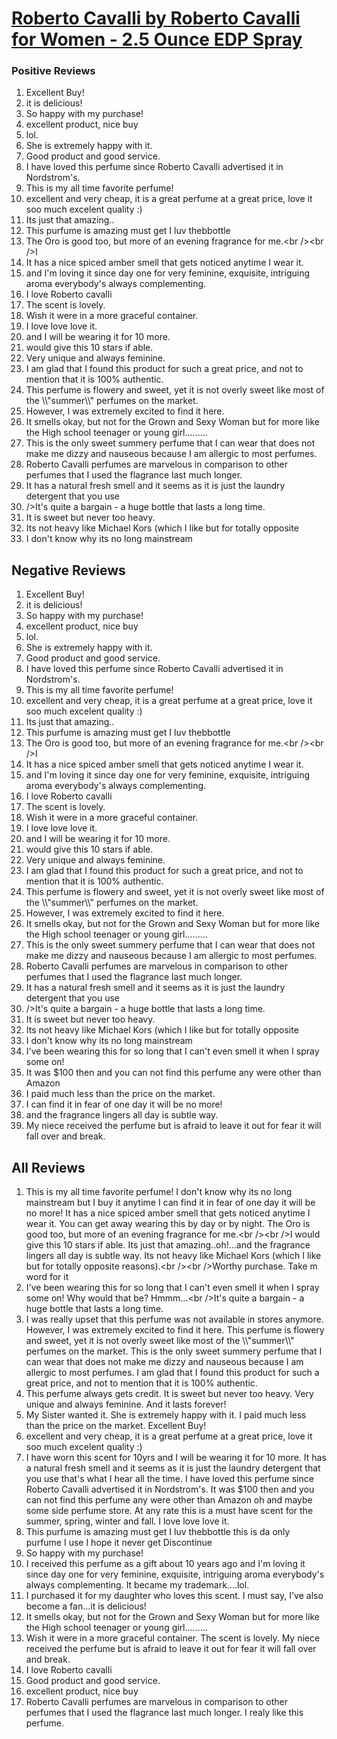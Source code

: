 # [Roberto Cavalli by Roberto Cavalli for Women - 2.5 Ounce EDP Spray](https://products.checkmycream.com/products/Roberto-Cavalli-by-Roberto-Cavalli-for-Women-2.5-Ounce-EDP-Spray.html)

### Positive Reviews

<ol>
      <li>Excellent Buy!</li>
      <li>it is delicious!</li>
      <li>So happy with my purchase!</li>
      <li>excellent product, nice buy</li>
      <li>lol.</li>
      <li>She is extremely happy with it.</li>
      <li>Good product and good service.</li>
      <li>I have loved this perfume since Roberto Cavalli advertised it in Nordstrom&#x27;s.  </li>
      <li>This is my all time favorite perfume!  </li>
      <li>excellent and very cheap, it is a great perfume at a great price, love it soo much excelent quality :)</li>
      <li>Its just that amazing..</li>
      <li>This purfume is amazing must get I luv thebbottle</li>
      <li>The Oro is good too, but more of an evening fragrance for me.&lt;br /&gt;&lt;br /&gt;I</li>
      <li>It has a nice spiced amber smell that gets noticed anytime I wear it.  </li>
      <li>and I&#x27;m loving it since day one for very feminine, exquisite, intriguing aroma everybody&#x27;s always complementing.</li>
      <li>I love  Roberto cavalli</li>
      <li>The scent is lovely.</li>
      <li>Wish it were in a more graceful container.</li>
      <li>I love love love it.</li>
      <li>and I will be wearing it for 10 more.  </li>
      <li>would give this 10 stars if able.  </li>
      <li>Very unique and always feminine.</li>
      <li>I am glad that I found this product for such a great price, and not to mention that it is 100% authentic.</li>
      <li>This perfume is flowery and sweet, yet it is not overly sweet like most of the \\&quot;summer\\&quot; perfumes on the market.  </li>
      <li>However, I was extremely excited to find it here.  </li>
      <li>It smells okay, but not for the Grown and Sexy Woman but for more like the High school teenager or young girl.........</li>
      <li>This is the only sweet summery perfume that I can wear that does not make me dizzy and nauseous because I am allergic to most perfumes.  </li>
      <li>Roberto Cavalli perfumes are marvelous in comparison to other perfumes that I used the flagrance last much longer.</li>
      <li>It has a natural fresh smell and it seems as it is just the laundry detergent that you use</li>
      <li>/&gt;It&#x27;s quite a bargain - a huge bottle that lasts a long time.</li>
      <li>It is sweet but never too heavy.</li>
      <li>Its not heavy like Michael Kors (which I like but for totally opposite</li>
      <li>I don&#x27;t know why its no long mainstream</li>
</ol>


<h2>Negative Reviews</h2>
<ol>
<li> Excellent Buy!</li>
<li> it is delicious!</li>
<li> So happy with my purchase!</li>
<li> excellent product, nice buy</li>
<li> lol.</li>
<li> She is extremely happy with it.</li>
<li> Good product and good service.</li>
<li> I have loved this perfume since Roberto Cavalli advertised it in Nordstrom&#x27;s.  </li>
<li> This is my all time favorite perfume!  </li>
<li> excellent and very cheap, it is a great perfume at a great price, love it soo much excelent quality :)</li>
<li> Its just that amazing..</li>
<li> This purfume is amazing must get I luv thebbottle</li>
<li> The Oro is good too, but more of an evening fragrance for me.&lt;br /&gt;&lt;br /&gt;I</li>
<li> It has a nice spiced amber smell that gets noticed anytime I wear it.  </li>
<li> and I&#x27;m loving it since day one for very feminine, exquisite, intriguing aroma everybody&#x27;s always complementing.</li>
<li> I love  Roberto cavalli</li>
<li> The scent is lovely.</li>
<li> Wish it were in a more graceful container.</li>
<li> I love love love it.</li>
<li> and I will be wearing it for 10 more.  </li>
<li> would give this 10 stars if able.  </li>
<li> Very unique and always feminine.</li>
<li> I am glad that I found this product for such a great price, and not to mention that it is 100% authentic.</li>
<li> This perfume is flowery and sweet, yet it is not overly sweet like most of the \\&quot;summer\\&quot; perfumes on the market.  </li>
<li> However, I was extremely excited to find it here.  </li>
<li> It smells okay, but not for the Grown and Sexy Woman but for more like the High school teenager or young girl.........</li>
<li> This is the only sweet summery perfume that I can wear that does not make me dizzy and nauseous because I am allergic to most perfumes.  </li>
<li> Roberto Cavalli perfumes are marvelous in comparison to other perfumes that I used the flagrance last much longer.</li>
<li> It has a natural fresh smell and it seems as it is just the laundry detergent that you use</li>
<li> /&gt;It&#x27;s quite a bargain - a huge bottle that lasts a long time.</li>
<li> It is sweet but never too heavy.</li>
<li> Its not heavy like Michael Kors (which I like but for totally opposite</li>
<li> I don&#x27;t know why its no long mainstream</li>
<li> I&#x27;ve been wearing this for so long that I can&#x27;t even smell it when I spray some on!  </li>
<li> It was $100 then and you can not find this perfume any were other than Amazon</li>
<li> I paid much less than the price on the market.</li>
<li> I can find it in fear of one day it will be no more!  </li>
<li> and the fragrance lingers all day is subtle way.  </li>
<li> My niece received the perfume but is afraid to leave it out for fear it will fall over and break.</li>
</ol>

<h2>All Reviews</h2>

<ol>
    <li> This is my all time favorite perfume!  I don&#x27;t know why its no long mainstream but I buy it anytime I can find it in fear of one day it will be no more!  It has a nice spiced amber smell that gets noticed anytime I wear it.  You can get away wearing this by day or by night.  The Oro is good too, but more of an evening fragrance for me.&lt;br /&gt;&lt;br /&gt;I would give this 10 stars if able.  Its just that amazing..oh!...and the fragrance lingers all day is subtle way.  Its not heavy like Michael Kors (which I like but for totally opposite reasons).&lt;br /&gt;&lt;br /&gt;Worthy purchase.  Take m word for it</li>
    <li> I&#x27;ve been wearing this for so long that I can&#x27;t even smell it when I spray some on!  Why would that be?  Hmmm...&lt;br /&gt;It&#x27;s quite a bargain - a huge bottle that lasts a long time.</li>
    <li> I was really upset that this perfume was not available in stores anymore.  However, I was extremely excited to find it here.  This perfume is flowery and sweet, yet it is not overly sweet like most of the \\&quot;summer\\&quot; perfumes on the market.  This is the only sweet summery perfume that I can wear that does not make me dizzy and nauseous because I am allergic to most perfumes.  I am glad that I found this product for such a great price, and not to mention that it is 100% authentic.</li>
    <li> This perfume always gets credit. It is sweet but never too heavy. Very unique and always feminine. And it lasts forever!</li>
    <li> My Sister wanted it. She is extremely happy with it. I paid much less than the price on the market. Excellent Buy!</li>
    <li> excellent and very cheap, it is a great perfume at a great price, love it soo much excelent quality :)</li>
    <li> I have worn this scent for 10yrs and I will be wearing it for 10 more.  It has a natural fresh smell and it seems as it is just the laundry detergent that you use that&#x27;s what I hear all the time.  I have loved this perfume since Roberto Cavalli advertised it in Nordstrom&#x27;s.  It was $100 then and you can not find this perfume any were other than Amazon oh and maybe some side perfume store.  At any rate this is a must have scent for the summer, spring, winter and fall.  I love love love it.</li>
    <li> This purfume is amazing must get I luv thebbottle this is da only purfume I use I hope it never get Discontinue</li>
    <li> So happy with my purchase!</li>
    <li> I received this perfume as a gift about 10 years ago and I&#x27;m loving it since day one for very feminine, exquisite, intriguing aroma everybody&#x27;s always complementing. It became my trademark....lol.</li>
    <li> I purchased it for my daughter who loves this scent.  I must say, I&#x27;ve also become a fan...it is delicious!</li>
    <li> It smells okay, but not for the Grown and Sexy Woman but for more like the High school teenager or young girl.........</li>
    <li> Wish it were in a more graceful container. The scent is lovely. My niece received the perfume but is afraid to leave it out for fear it will fall over and break.</li>
    <li> I love  Roberto cavalli</li>
    <li> Good product and good service.</li>
    <li> excellent product, nice buy</li>
    <li> Roberto Cavalli perfumes are marvelous in comparison to other perfumes that I used the flagrance last much longer. I realy like this perfume.</li>
</ol>




